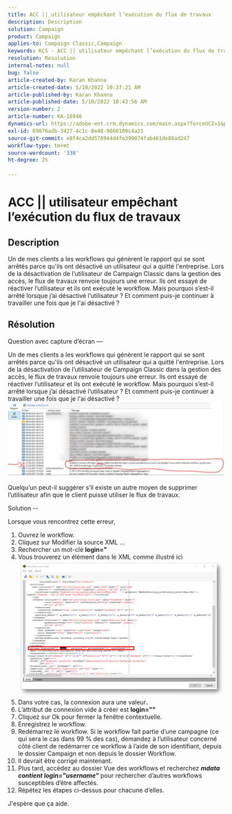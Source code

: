 ```yaml
---
title: ACC || utilisateur empêchant l’exécution du flux de travaux
description: Description
solution: Campaign
product: Campaign
applies-to: Campaign Classic,Campaign
keywords: KCS - ACC || utilisateur empêchant l’exécution du flux de travaux
resolution: Resolution
internal-notes: null
bug: false
article-created-by: Karan Khanna
article-created-date: 5/10/2022 10:37:21 AM
article-published-by: Karan Khanna
article-published-date: 5/10/2022 10:43:56 AM
version-number: 2
article-number: KA-16946
dynamics-url: https://adobe-ent.crm.dynamics.com/main.aspx?forceUCI=1&pagetype=entityrecord&etn=knowledgearticle&id=7512bb29-4dd0-ec11-a7b5-00224809c556
exl-id: 69876adb-3427-4c1c-8e48-9660109c4a21
source-git-commit: e8f4ca2dd578944d4fe399074fab461de88ad247
workflow-type: tm+mt
source-wordcount: '338'
ht-degree: 2%

---
```


# ACC || utilisateur empêchant l’exécution du flux de travaux

## Description


Un de mes clients a les workflows qui génèrent le rapport qui se sont arrêtés parce qu&#39;ils ont désactivé un utilisateur qui a quitté l&#39;entreprise. Lors de la désactivation de l’utilisateur de Campaign Classic dans la gestion des accès, le flux de travaux renvoie toujours une erreur. Ils ont essayé de réactiver l’utilisateur et ils ont exécuté le workflow. Mais pourquoi s’est-il arrêté lorsque j’ai désactivé l’utilisateur ? Et comment puis-je continuer à travailler une fois que je l&#39;ai désactivé ?


## Résolution


Question avec capture d’écran —



Un de mes clients a les workflows qui génèrent le rapport qui se sont arrêtés parce qu&#39;ils ont désactivé un utilisateur qui a quitté l&#39;entreprise. Lors de la désactivation de l’utilisateur de Campaign Classic dans la gestion des accès, le flux de travaux renvoie toujours une erreur. Ils ont essayé de réactiver l’utilisateur et ils ont exécuté le workflow. Mais pourquoi s’est-il arrêté lorsque j’ai désactivé l’utilisateur ? Et comment puis-je continuer à travailler une fois que je l&#39;ai désactivé ?
![](assets/178d95b7-4dd0-ec11-a7b5-00224809c556.png)

Quelqu’un peut-il suggérer s’il existe un autre moyen de supprimer l’utilisateur afin que le client puisse utiliser le flux de travaux.





Solution --

Lorsque vous rencontrez cette erreur,

1. Ouvrez le workflow.
2. Cliquez sur Modifier la source XML ...
3. Rechercher un mot-clé <b>login=&quot;</b>
4. Vous trouverez un élément dans le XML comme illustré ici![](assets/dee6636f-799e-eb11-b1ac-000d3a368466.png)
5. Dans votre cas, la connexion aura une valeur<b>.</b>
6. L’attribut de connexion vide à créer est <b>login=&quot;&quot;</b>
7. Cliquez sur Ok pour fermer la fenêtre contextuelle.
8. Enregistrez le workflow.
9. Redémarrez le workflow. Si le workflow fait partie d’une campagne (ce qui sera le cas dans 99 % des cas), demandez à l’utilisateur concerné côté client de redémarrer ce workflow à l’aide de son identifiant, depuis le dossier Campaign et non depuis le dossier Workflow.
10. Il devrait être corrigé maintenant.
11. Plus tard, accédez au dossier Vue des workflows et recherchez <b>*mdata contient login=&quot;username&quot;</b>* pour rechercher d’autres workflows susceptibles d’être affectés.
12. Répétez les étapes ci-dessus pour chacune d’elles.


J&#39;espère que ça aide.
